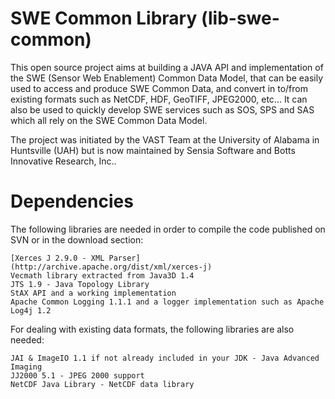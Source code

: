 SWE Common Library (lib-swe-common)
===================================

This open source project aims at building a JAVA API and implementation of the SWE (Sensor Web Enablement) Common Data Model, that can be easily used to access and produce SWE Common Data, and convert in to/from existing formats such as NetCDF, HDF, GeoTIFF, JPEG2000, etc... It can also be used to quickly develop SWE services such as SOS, SPS and SAS which all rely on the SWE Common Data Model.

The project was initiated by the VAST Team at the University of Alabama in Huntsville (UAH) but is now maintained by Sensia Software and Botts Innovative Research, Inc..

Dependencies
============

The following libraries are needed in order to compile the code published on SVN or in the download section:

    [Xerces J 2.9.0 - XML Parser](http://archive.apache.org/dist/xml/xerces-j)
    Vecmath library extracted from Java3D 1.4
    JTS 1.9 - Java Topology Library
    StAX API and a working implementation
    Apache Common Logging 1.1.1 and a logger implementation such as Apache Log4j 1.2 

For dealing with existing data formats, the following libraries are also needed:

    JAI & ImageIO 1.1 if not already included in your JDK - Java Advanced Imaging
    JJ2000 5.1 - JPEG 2000 support
    NetCDF Java Library - NetCDF data library 
